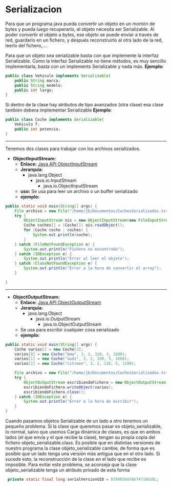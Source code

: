 # Serializacion

Para que un programa java pueda convertir un objeto en un montón de bytes y pueda luego recuperarlo, el objeto necesita ser Serializable. Al poder convertir el objeto a bytes, ese objeto se puede enviar a través de red, guardarlo en un fichero, y después reconstruirlo al otra lado de la red, leerlo del fichero,....

Para que un objeto sea serializable basta con que implemente la interfaz Serializable. Como la interfaz Serializable no tiene métodos, es muy sencillo implementarla, basta con un implements Serializable y nada más. 
**Ejemplo:**
``` java
public class Vehiculo implements Serializable{
    public String marca;
    public String modelo;
    public int largo;
}
```
Si dentro de la clase hay atributos de tipo avanzados (otra clase) esa clase tambien debera implementar Serializable
**Ejemplo**:
``` java
public class Coche implements Serializable{
    Vehiculo f;
    public int potencia;
}
```
---
Tenemos dos clases para trabajar con los archivos serializados.

- **ObjectInputStream:**
  - **Enlace:** [Java API ObjectInputStream](https://docs.oracle.com/javase/7/docs/api/java/io/ObjectInputStream.html)
  - **Jerarquia:**
    - java.lang.Object
      - java.io.InputStream
        - java.io.ObjectInputStream
  - **uso:** Se usa para leer un archivo o un buffer serializado
  - **ejemplo:**
``` java
public static void main(String[] args) {
	File archivo = new File("/home/jb/Documentos/CochesSerializados.txt");
	try {
		ObjectInputStream ois = new ObjectInputStream(new FileInputStream(archivo));
		Coche coches[] = (Coche[]) ois.readObject();
		for (Coche coche : coches) {
			System.out.println(coche);
		}
	} catch (FileNotFoundException e) {
		System.out.println("Fichero no encontrado");
	} catch (IOException e) {
		System.out.println("Error al leer el objeto");
	} catch (ClassNotFoundException e) {
		System.out.println("Error a la hora de convertir el array");
	}

}
```
---
- **ObjectOutputStream:**
  - **Enlace:** [Java API ObjectOutputStream](https://docs.oracle.com/javase/7/docs/api/java/io/ObjectOutputStream.html)
  - **Jerarquia:**
    - java.lang.Object
      - java.io.OutputStream
        - java.io.ObjectOutputStream
  - Se usa para escribir cualquier cosa serializado
  - **ejemplo:**
``` java
public static void main(String[] args) {
	Coche varios[] = new Coche[3];
	varios[0] = new Coche("bmw", 3, 2, 320, 3, 3200);
	varios[1] = new Coche("audi", 3, 2, 180, 5, 1800);
	varios[2] = new Coche("citroen", 3, 2, 110, 5, 1100);

	File archivo = new File("/home/jb/Documentos/CochesSerializados.txt");
	try {
		ObjectOutputStream escribiendoFichero = new ObjectOutputStream(new FileOutputStream(archivo));
		escribiendoFichero.writeObject(varios);
		escribiendoFichero.close();
	} catch (IOException e) {
		System.out.println("Error a la hora de escribir");
	}
}
```
Cuando pasamos objetos Serializable de un lado a otro tenemos un pequeño problema. Si la clase que queremos pasar es objeto_serializable, lo normal, salvo que usemos Carga dinámica de clases, es que en ambos lados (el que envía y el que recibe la clase), tengan su propia copia del fichero objeto_serializable.class. Es posible que en distintas versiones de nuestro programa la clase objeto_serializable cambie, de forma que es posible que un lado tenga una versión más antigua que en el otro lado. Si sucede esto, la reconstrucción de la clase en el lado que recibe es imposible.
Para evitar este problema, se aconseja que la clase objeto_serializable tenga un atributo privado de esta forma 
``` java
 private static final long serialVersionUID = 8799656478674716638L;
```